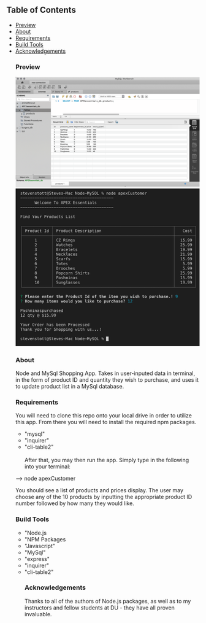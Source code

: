 ## Table of Contents
<ul>
<li><a href="#preview">Preview</a></li>
<li><a href="#about">About</a></li>
<li><a href="#requirements">Requirements</a></li>
<li><a href="#build-tools">Build Tools</a></li>
<li><a href="#acknowledgements">Acknowledgements</a></li>

### Preview
![preview](https://github.com/sstott09/Node-MySQL/blob/master/media/APEXessentials_DB%20-%20MySQL.png)
![preview](https://github.com/sstott09/Node-MySQL/blob/master/media/node%20apexCustomer%20-%20Terminal.png)

### About
Node and MySql Shopping App. Takes in user-inputed data in terminal, in the form of product ID and quantity they wish to purchase, and uses it to update product list in a MySql database.

### Requirements
 You will need to clone this repo onto your local drive in order to utilize this app. From there you will need to install the required npm packages. 

 * "mysql"
 * "inquirer"
 * "cli-table2"
<br></br>
After that, you may then run the app. Simply type in the following into your terminal:

--> node apexCustomer

You should see a list of products and prices display. The user may choose any of the 10 products by inputting the appropriate product ID number followed by how many they would like.

### Build Tools
<ul>
<li>"Node.js</li>
<li>"NPM Packages</li>
<li>"Javascript"</li>
<li>"MySql"</li>
<li>"express"</li>
<li>"inquirer"</li>
<li>"cli-table2"</li>

### Acknowledgements
Thanks to all of the authors of Node.js packages, as well as to my instructors and fellow students at DU - they have all proven invaluable.